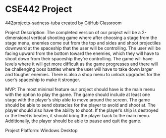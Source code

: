# CSE442 Project
442projects-sadness-tuba created by GitHub Classroom


Project Description: The completed version of our project will be a 2-dimensional vertical shooting game where after choosing a stage from the stage menu, enemies come out from the top and sides and shoot projectiles downward at the spaceship that the user will be controlling. The user will be facing upward from the bottom toward the enemies, which they will have to shoot down from their spaceship they’re controlling. The game will have levels where it will get more difficult as the game progresses and there will be challenging boss battles where the user will have to take down larger and tougher enemies. There is also a shop menu to unlock upgrades for the user’s spaceship to make it stronger.

MVP: The most minimal feature our project should have is the main menu with the option to play the game. The game should include at least one stage with the player’s ship able to move around the screen. The game should be able to send obstacles for the player to avoid and shoot at. The player should also have the ability to shoot. If the player’s ship is destroyed or the level is beaten, it should bring the player back to the main menu. Additionally, the player should be able to pause and quit the game.

Project Platform: Windows Desktop
